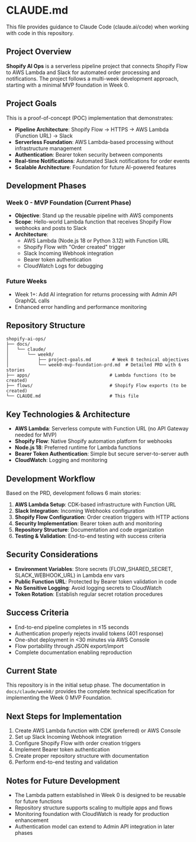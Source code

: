 # CLAUDE.md

This file provides guidance to Claude Code (claude.ai/code) when working with code in this repository.

## Project Overview

**Shopify AI Ops** is a serverless pipeline project that connects Shopify Flow to AWS Lambda and Slack for automated order processing and notifications. The project follows a multi-week development approach, starting with a minimal MVP foundation in Week 0.

## Project Goals

This is a proof-of-concept (POC) implementation that demonstrates:
- **Pipeline Architecture**: Shopify Flow → HTTPS → AWS Lambda (Function URL) → Slack
- **Serverless Foundation**: AWS Lambda-based processing without infrastructure management
- **Authentication**: Bearer token security between components
- **Real-time Notifications**: Automated Slack notifications for order events
- **Scalable Architecture**: Foundation for future AI-powered features

## Development Phases

### Week 0 - MVP Foundation (Current Phase)
- **Objective**: Stand up the reusable pipeline with AWS components
- **Scope**: Hello-world Lambda function that receives Shopify Flow webhooks and posts to Slack
- **Architecture**: 
  - AWS Lambda (Node.js 18 or Python 3.12) with Function URL
  - Shopify Flow with "Order created" trigger
  - Slack Incoming Webhook integration
  - Bearer token authentication
  - CloudWatch Logs for debugging

### Future Weeks
- Week 1+: Add AI integration for returns processing with Admin API GraphQL calls
- Enhanced error handling and performance monitoring

## Repository Structure

```
shopify-ai-ops/
├── docs/
│   └── claude/
│       └── week0/
│           ├── project-goals.md        # Week 0 technical objectives
│           └── week0-mvp-foundation-prd.md  # Detailed PRD with 6 stories
├── apps/                              # Lambda functions (to be created)
├── flows/                             # Shopify Flow exports (to be created) 
└── CLAUDE.md                          # This file
```

## Key Technologies & Architecture

- **AWS Lambda**: Serverless compute with Function URL (no API Gateway needed for MVP)
- **Shopify Flow**: Native Shopify automation platform for webhooks
- **Node.js 18**: Preferred runtime for Lambda functions
- **Bearer Token Authentication**: Simple but secure server-to-server auth
- **CloudWatch**: Logging and monitoring

## Development Workflow

Based on the PRD, development follows 6 main stories:
1. **AWS Lambda Setup**: CDK-based infrastructure with Function URL
2. **Slack Integration**: Incoming Webhooks configuration  
3. **Shopify Flow Configuration**: Order creation triggers with HTTP actions
4. **Security Implementation**: Bearer token auth and monitoring
5. **Repository Structure**: Documentation and code organization
6. **Testing & Validation**: End-to-end testing with success criteria

## Security Considerations

- **Environment Variables**: Store secrets (FLOW_SHARED_SECRET, SLACK_WEBHOOK_URL) in Lambda env vars
- **Public Function URL**: Protected by Bearer token validation in code
- **No Sensitive Logging**: Avoid logging secrets to CloudWatch
- **Token Rotation**: Establish regular secret rotation procedures

## Success Criteria

- End-to-end pipeline completes in ≤15 seconds
- Authentication properly rejects invalid tokens (401 response)
- One-shot deployment in <30 minutes via AWS Console
- Flow portability through JSON export/import
- Complete documentation enabling reproduction

## Current State

This repository is in the initial setup phase. The documentation in `docs/claude/week0/` provides the complete technical specification for implementing the Week 0 MVP Foundation.

## Next Steps for Implementation

1. Create AWS Lambda function with CDK (preferred) or AWS Console
2. Set up Slack Incoming Webhook integration
3. Configure Shopify Flow with order creation triggers
4. Implement Bearer token authentication
5. Create proper repository structure with documentation
6. Perform end-to-end testing and validation

## Notes for Future Development

- The Lambda pattern established in Week 0 is designed to be reusable for future functions
- Repository structure supports scaling to multiple apps and flows
- Monitoring foundation with CloudWatch is ready for production enhancement
- Authentication model can extend to Admin API integration in later phases